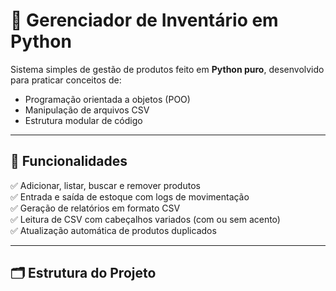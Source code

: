 # 🧾 Gerenciador de Inventário em Python

Sistema simples de gestão de produtos feito em **Python puro**, desenvolvido para praticar conceitos de:
- Programação orientada a objetos (POO)
- Manipulação de arquivos CSV
- Estrutura modular de código

---

## 🚀 Funcionalidades
✅ Adicionar, listar, buscar e remover produtos  
✅ Entrada e saída de estoque com logs de movimentação  
✅ Geração de relatórios em formato CSV  
✅ Leitura de CSV com cabeçalhos variados (com ou sem acento)  
✅ Atualização automática de produtos duplicados  

---

## 🗂️ Estrutura do Projeto

